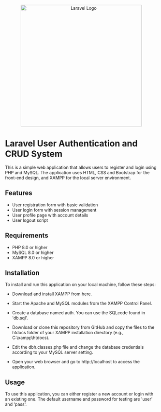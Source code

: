 <p align="center"><a href="https://laravel.com" target="_blank"><img src="https://raw.githubusercontent.com/laravel/art/master/logo-lockup/5%20SVG/2%20CMYK/1%20Full%20Color/laravel-logolockup-cmyk-red.svg" width="400" alt="Laravel Logo"></a></p>

# Laravel User Authentication and CRUD System
This is a simple web application that allows users to register and login using PHP and MySQL. The application uses HTML, CSS and Bootstrap for the front-end design, and XAMPP for the local server environment.

## Features
* User registration form with basic validation
* User login form with session management
* User profile page with account details
* User logout script
  
## Requirements
* PHP 8.0 or higher
* MySQL 8.0 or higher
* XAMPP 8.0 or higher
  
## Installation
To install and run this application on your local machine, follow these steps:

* Download and install XAMPP from here.
* Start the Apache and MySQL modules from the XAMPP Control Panel.
* Create a database named auth. You can use the SQLcode found in 'db.sql'.

* Download or clone this repository from GitHub and copy the files to the htdocs folder of your XAMPP installation directory (e.g., C:\xampp\htdocs).
* Edit the dbh.classes.php file and change the database credentials according to your MySQL server setting.
* Open your web browser and go to http://localhost to access the application.
  
## Usage
To use this application, you can either register a new account or login with an existing one. The default username and password for testing are 'user' and 'pass'.
